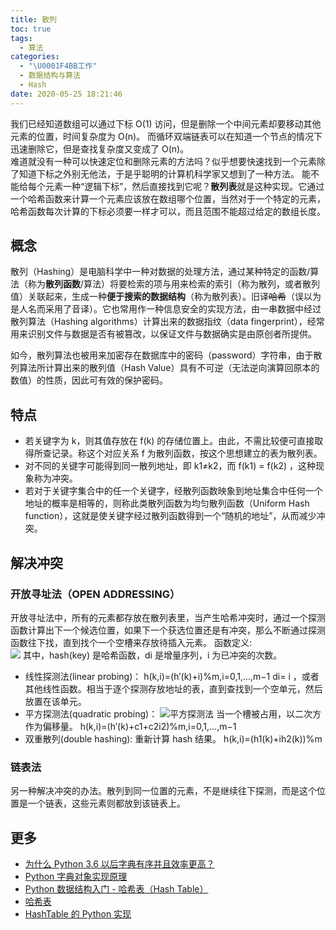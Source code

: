 ```yaml
---
title: 散列
toc: true
tags:
  - 算法
categories:
  - "\U0001F4BB工作"
  - 数据结构与算法
  - Hash
date: 2020-05-25 18:21:46
---
```


我们已经知道数组可以通过下标 O(1) 访问，但是删除一个中间元素却要移动其他元素的位置，时间复杂度为 O(n)。 而循环双端链表可以在知道一个节点的情况下迅速删除它，但是查找复杂度又变成了 O(n)。   
难道就没有一种可以快速定位和删除元素的方法吗？似乎想要快速找到一个元素除了知道下标之外别无他法，于是乎聪明的计算机科学家又想到了一种方法。 能不能给每个元素一种“逻辑下标”，然后直接找到它呢？**散列表**就是这种实现。它通过一个哈希函数来计算一个元素应该放在数组哪个位置，当然对于一个特定的元素，哈希函数每次计算的下标必须要一样才可以，而且范围不能超过给定的数组长度。

## 概念
散列（Hashing）是电脑科学中一种对数据的处理方法，通过某种特定的函数/算法（称为**散列函数**/算法）将要检索的项与用来检索的索引（称为散列，或者散列值）关联起来，生成一种**便于搜索的数据结构**（称为散列表）。旧译~~哈希~~（误以为是人名而采用了音译）。它也常用作一种信息安全的实现方法，由一串数据中经过散列算法（Hashing algorithms）计算出来的数据指纹（data fingerprint），经常用来识别文件与数据是否有被篡改，以保证文件与数据确实是由原创者所提供。

如今，散列算法也被用来加密存在数据库中的密码（password）字符串，由于散列算法所计算出来的散列值（Hash Value）具有不可逆（无法逆向演算回原本的数值）的性质，因此可有效的保护密码。

## 特点
- 若关键字为 k，则其值存放在 f(k) 的存储位置上。由此，不需比较便可直接取得所查记录。称这个对应关系 f 为散列函数，按这个思想建立的表为散列表。
- 对不同的关键字可能得到同一散列地址，即 k1≠k2，而 f(k1) = f(k2) ，这种现象称为冲突。
- 若对于关键字集合中的任一个关键字，经散列函数映象到地址集合中任何一个地址的概率是相等的，则称此类散列函数为均匀散列函数（Uniform Hash function），这就是使关键字经过散列函数得到一个“随机的地址”，从而减少冲突。

## 解决冲突

### 开放寻址法（OPEN ADDRESSING）
开放寻址法中，所有的元素都存放在散列表里，当产生哈希冲突时，通过一个探测函数计算出下一个候选位置，如果下一个获选位置还是有冲突，那么不断通过探测函数往下找，直到找个一个空槽来存放待插入元素。
函数定义:   
![](/images/open-addr-1.jpg)
其中，hash(key) 是哈希函数，di 是增量序列，i 为已冲突的次数。
- 线性探测法(linear probing)：
    h(k,i)=(h′(k)+i)%m,i=0,1,...,m−1
    di= i ，或者其他线性函数。相当于逐个探测存放地址的表，直到查找到一个空单元，然后放置在该单元。    
- 平方探测法(quadratic probing)：
    ![平方探测法](/images/square-func.jpg)
    当一个槽被占用，以二次方作为偏移量。 h(k,i)=(h′(k)+c1+c2i2)%m,i=0,1,...,m−1
- 双重散列(double hashing): 重新计算 hash 结果。 h(k,i)=(h1(k)+ih2(k))%m

### 链表法
另一种解决冲突的办法。散列到同一位置的元素，不是继续往下探测，而是这个位置是一个链表，这些元素则都放到该链表上。   
 
## 更多
- [为什么 Python 3.6 以后字典有序并且效率更高？](https://juejin.im/post/5d296e2af265da1bb31c6609)
- [Python 字典对象实现原理](https://foofish.net/python_dict_implements.html)
- [Python 数据结构入门 - 哈希表（Hash Table）](https://python123.io/index/topics/data_structure/hash_table)
- [哈希表](https://python-data-structures-and-algorithms.readthedocs.io/zh/latest/07_%E5%93%88%E5%B8%8C%E8%A1%A8/hashtable/)
- [HashTable 的 Python 实现](https://www.nosuchfield.com/2016/07/29/the-python-implementationp-of-HashTable/)